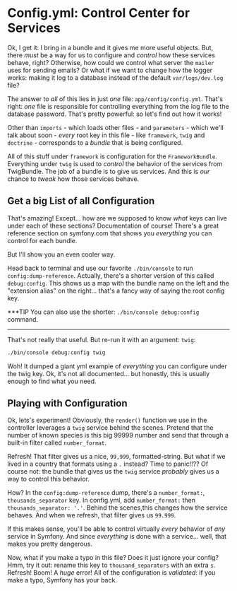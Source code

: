 # Config.yml: Control Center for Services

Ok, I get it: I bring in a bundle and it gives me more useful objects. But, there
*must* be a way for us to configure and *control* how these services behave, right?
Otherwise, how could we control what server the `mailer` uses for sending emails?
Or what if we want to change how the logger works: making it log to a database instead
of the default `var/logs/dev.log` file?

The answer to *all* of this lies in just *one* file: `app/config/config.yml`. That's
right: *one* file is responsible for controlling everything from the log file to
the database password. That's pretty powerful: so let's find out how it works!

Other than `imports` - which loads other files - and `parameters` - which we'll talk
about soon - *every* root key in this file - like `framework`, `twig` and `doctrine` -
corresponds to a *bundle* that is being configured.

All of this stuff under `framework` is configuration for the `FrameworkBundle`. Everything
under `twig` is used to *control* the behavior of the services from TwigBundle.
The job of a bundle is to give us services. And this is *our* chance to *tweak* how
those services behave.

## Get a big List of all Configuration

That's amazing! Except... how are we supposed to know *what* keys can live under
each of these sections? Documentation of course! There's a great reference section
on symfony.com that shows you *everything* you can control for each bundle.

But I'll show you an even cooler way.

Head back to terminal and use our favorite `./bin/console` to run `config:dump-reference`.
Actually, there's a shorter version of this called `debug:config`.
This shows us a map with the bundle name on the left and the "extension alias" on
the right... that's a fancy way of saying the root config key.

***TIP
You can also use the shorter: `./bin/console debug:config` command.
***

That's not really that useful. But re-run it with an argument: `twig`:

```bash
./bin/console debug:config twig
```

Woh! It dumped a giant yml example of *everything* you can configure under the
twig key. Ok, it's not all documented... but honestly, this is usually enough to
find what you need.

## Playing with Configuration

Ok, lets's experiment! Obviously, the `render()` function we use in the controller
leverages a `twig` service behind the scenes. Pretend that the number of known species
is this big 99999 number and send that through a built-in filter called `number_format`.

Refresh! That filter gives us a nice, `99,999`, formatted-string. But what if we
lived in a country that formats using a `.` instead? Time to panic!!?? Of course
not: the bundle that gives us the `twig` service *probably* gives us a way to control
this behavior.

How? In the `config:dump-reference` dump, there's a  `number_format:`,
`thousands_separator` key. In config.yml, add `number_format:` then
`thousands_separator: '.'`. Behind the scenes,this changes how the service behaves.
And when we refresh, that filter gives us `99.999`.

If this makes sense, you'll be able to control virtually *every* behavior of *any*
service in Symfony. And since *everything* is done with a service... well, that makes
you pretty dangerous.

Now, what if you make a typo in this file? Does it just ignore your config? Hmm,
try it out: rename this key to `thousand_separators` with an extra `s`. Refresh!
Boom! A *huge* error! All of the configuration is *validated*: if you make a typo,
Symfony has your back.
